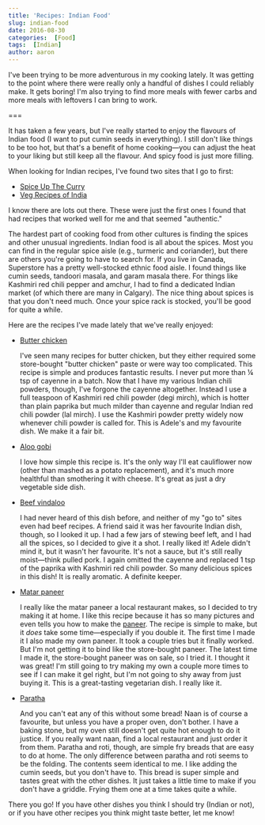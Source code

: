 ```yaml
---
title: 'Recipes: Indian Food'
slug: indian-food
date: 2016-08-30
categories:  [Food]
tags:  [Indian]
author: aaron
---
```


I've been trying to be more adventurous in my cooking lately. It was getting to the point where there were really only a handful of dishes I could reliably make. It gets boring! I'm also trying to find more meals with fewer carbs and more meals with leftovers I can bring to work.

===

It has taken a few years, but I've really started to enjoy the flavours of Indian food (I want to put cumin seeds in everything). I still don't like things to be too hot, but that's a benefit of home cooking&mdash;you can adjust the heat to your liking but still keep all the flavour. And spicy food is just more filling.

When looking for Indian recipes, I've found two sites that I go to first:

  - [Spice Up The Curry](http://www.spiceupthecurry.com/)
  - [Veg Recipes of India](http://www.vegrecipesofindia.com/)

I know there are lots out there. These were just the first ones I found that had recipes that worked well for me and that seemed "authentic."

The hardest part of cooking food from other cultures is finding the spices and other unusual ingredients. Indian food is all about the spices. Most you can find in the regular spice aisle (e.g., turmeric and coriander), but there are others you're going to have to search for. If you live in Canada, Superstore has a pretty well-stocked ethnic food aisle. I found things like cumin seeds, tandoori masala, and garam masala there. For things like Kashmiri red chili pepper and amchur, I had to find a dedicated Indian market (of which there are many in Calgary). The nice thing about spices is that you don't need much. Once your spice rack is stocked, you'll be good for quite a while.

Here are the recipes I've made lately that we've really enjoyed:

  - [Butter chicken](http://allrecipes.com/recipe/141169/easy-indian-butter-chicken/)

    I've seen many recipes for butter chicken, but they either required some store-bought "butter chicken" paste or were way too complicated. This recipe is simple and produces fantastic results. I never put more than ¼ tsp of cayenne in a batch. Now that I have my various Indian chili powders, though, I've forgone the cayenne altogether. Instead I use a full teaspoon of Kashmiri red chili powder (degi mirch), which is hotter than plain paprika but much milder than cayenne and regular Indian red chili powder (lal mirch). I use the Kashmiri powder pretty widely now whenever chili powder is called for. This is Adele's and my favourite dish. We make it a fair bit.

  - [Aloo gobi](http://www.vegrecipesofindia.com/aloo-gobi-recipe-punjabialoo-gobi/)

    I love how simple this recipe is. It's the only way I'll eat cauliflower now (other than mashed as a potato replacement), and it's much more healthful than smothering it with cheese. It's great as just a dry vegetable side dish.

  - [Beef vindaloo](http://www.thespicedlife.com/2014/11/restaurant-style-beef-vindaloo.html)

    I had never heard of this dish before, and neither of my "go to" sites even had beef recipes. A friend said it was her favourite Indian dish, though, so I looked it up. I had a few jars of stewing beef left, and I had all the spices, so I decided to give it a shot. I really liked it! Adele didn't mind it, but it wasn't her favourite. It's not a sauce, but it's still really moist&mdash;think pulled pork. I again omitted the cayenne and replaced 1 tsp of the paprika with Kashmiri red chili powder. So many delicious spices in this dish! It is really aromatic. A definite keeper.

  - [Matar paneer](http://www.spiceupthecurry.com/mutter-paneer-matar-paneer/)

    I really like the matar paneer a local restaurant makes, so I decided to try making it at home. I like this recipe because it has so many pictures and even tells you how to make the [paneer](http://www.spiceupthecurry.com/how-to-make-paneer/). The recipe is simple to make, but it *does* take some time&mdash;especially if you double it. The first time I made it I also made my own paneer. It took a couple tries but it finally worked. But I'm not getting it to bind like the store-bought paneer. The latest time I made it, the store-bought paneer was on sale, so I tried it. I thought it was great! I'm still going to try making my own a couple more times to see if I can make it gel right, but I'm not going to shy away from just buying it. This is a great-tasting vegetarian dish. I really like it.

  - [Paratha](http://foodviva.com/roti-paratha-recipes/paratha-recipe/)

    And you can't eat any of this without some bread! Naan is of course a favourite, but unless you have a proper oven, don't bother. I have a baking stone, but my oven still doesn't get quite hot enough to do it justice. If you really want naan, find a local restaurant and just order it from them. Paratha and roti, though, are simple fry breads that are easy to do at home. The only difference between paratha and roti seems to be the folding. The contents seem identical to me. I like adding the cumin seeds, but you don't have to. This bread is super simple and tastes great with the other dishes. It just takes a little time to make if you don't have a griddle. Frying them one at a time takes quite a while.

There you go! If you have other dishes you think I should try (Indian or not), or if you have other recipes you think might taste better, let me know!
